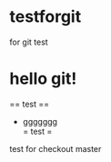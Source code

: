 # testforgit
for git test

# hello git!

== test ==

- ggggggg   
= test =

test for checkout master